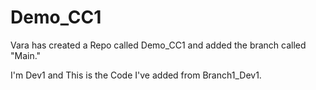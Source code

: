 # Demo_CC1
Vara has created a Repo called Demo_CC1 and added the branch called "Main."

I'm Dev1 and This is the Code I've added from Branch1_Dev1.

